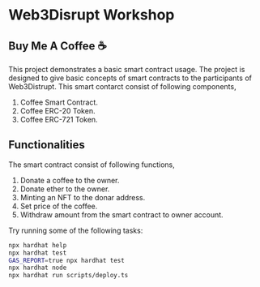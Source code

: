 # Web3Disrupt Workshop

## Buy Me A Coffee ☕

This project demonstrates a basic smart contract usage. The project is designed to give basic concepts of smart contracts to the participants of Web3Distrupt.
This smart contarct consist of following components,

1. Coffee Smart Contract.
2. Coffee ERC-20 Token.
3. Coffee ERC-721 Token.

## Functionalities

The smart contract consist of following functions,

1. Donate a coffee to the owner.
2. Donate ether to the owner.
3. Minting an NFT to the donar address.
4. Set price of the coffee.
5. Withdraw amount from the smart contract to owner account.

Try running some of the following tasks:

```sh
npx hardhat help
npx hardhat test
GAS_REPORT=true npx hardhat test
npx hardhat node
npx hardhat run scripts/deploy.ts
```
